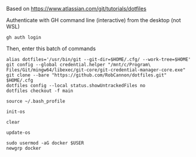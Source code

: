 Based on https://www.atlassian.com/git/tutorials/dotfiles

Authenticate with GH command line (interactive) from the desktop (not WSL)
```
gh auth login
```

Then, enter this batch of commands
```
alias dotfiles='/usr/bin/git --git-dir=$HOME/.cfg/ --work-tree=$HOME'
git config --global credential.helper "/mnt/c/Program\ Files/Git/mingw64/libexec/git-core/git-credential-manager-core.exe"
git clone --bare "https://github.com/RobCannon/dotfiles.git" $HOME/.cfg
dotfiles config --local status.showUntrackedFiles no
dotfiles checkout -f main

source ~/.bash_profile

init-os

clear

update-os
```

```
sudo usermod -aG docker $USER
newgrp docker
```